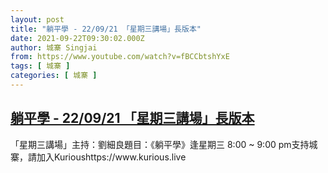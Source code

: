 ```yaml
---
layout: post
title: "躺平學 - 22/09/21 「星期三講場」長版本"
date: 2021-09-22T09:30:02.000Z
author: 城寨 Singjai
from: https://www.youtube.com/watch?v=fBCCbtshYxE
tags: [ 城寨 ]
categories: [ 城寨 ]
---
```

<!--1632303002000-->
[躺平學 - 22/09/21 「星期三講場」長版本](https://www.youtube.com/watch?v=fBCCbtshYxE)
------

<div>
「星期三講場」主持：劉細良題目：《躺平學》逢星期三 8:00 ~ 9:00 pm支持城寨，請加入Kurioushttps://www.kurious.live
</div>
